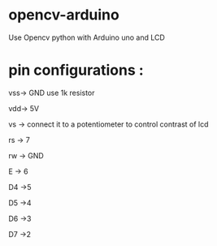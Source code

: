 # opencv-arduino
Use Opencv python with Arduino uno and LCD


# pin configurations :

 vss-> GND  use 1k resistor 
 
 vdd-> 5V
 
 vs -> connect it to a potentiometer to control contrast of lcd 
 
 rs -> 7
 
 rw -> GND
 
 E  -> 6
 
 D4 ->5
 
 D5 ->4
 
 D6 ->3
 
 D7 ->2
